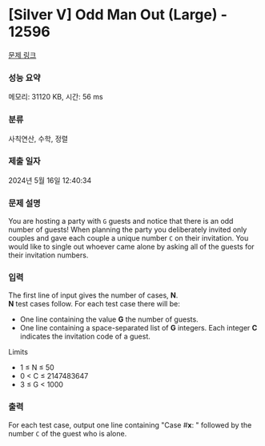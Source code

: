 # [Silver V] Odd Man Out (Large) - 12596 

[문제 링크](https://www.acmicpc.net/problem/12596) 

### 성능 요약

메모리: 31120 KB, 시간: 56 ms

### 분류

사칙연산, 수학, 정렬

### 제출 일자

2024년 5월 16일 12:40:34

### 문제 설명

<p>You are hosting a party with <code>G</code> guests and notice that there is an odd number of guests! When planning the party you deliberately invited only couples and gave each couple a unique number <code>C</code> on their invitation. You would like to single out whoever came alone by asking all of the guests for their invitation numbers.</p>

### 입력 

 <p>The first line of input gives the number of cases, <strong>N</strong>.<br>
<strong>N</strong> test cases follow. For each test case there will be:</p>

<ul>
	<li>One line containing the value <strong>G</strong> the number of guests.</li>
	<li>One line containing a space-separated list of <strong>G</strong> integers. Each integer <strong>C</strong> indicates the invitation code of a guest.</li>
</ul>

<p>Limits</p>

<ul>
	<li>1 ≤ N ≤ 50</li>
	<li>0 < C ≤ 2147483647</li>
	<li>3 ≤ G < 1000</li>
</ul>

### 출력 

 <p>For each test case, output one line containing "Case #<strong>x</strong>: " followed by the number <code>C</code> of the guest who is alone.</p>

